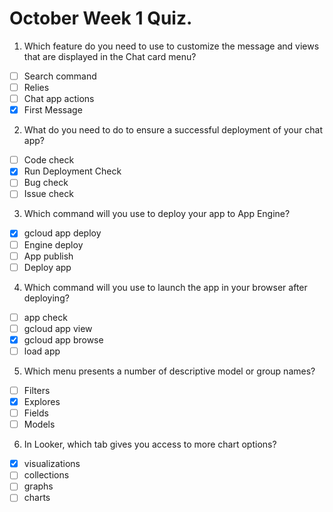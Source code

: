 # October Week 1 Quiz.


1. Which feature do you need to use to customize the message and views that are displayed in the Chat card menu?

- [ ] Search command
- [ ] Relies
- [ ] Chat app actions
- [x] First Message

2. What do you need to do to ensure a successful deployment of your chat app?

- [ ] Code check
- [x] Run Deployment Check
- [ ] Bug check
- [ ] Issue check

3. Which command will you use to deploy your app to App Engine?

- [x] gcloud app deploy
- [ ] Engine deploy
- [ ] App publish
- [ ] Deploy app

4. Which command will you use to launch the app in your browser after deploying?

- [ ] app check
- [ ] gcloud app view
- [x] gcloud app browse
- [ ] load app

5. Which menu presents a number of descriptive model or group names?

- [ ] Filters
- [x] Explores
- [ ] Fields
- [ ] Models

6. In Looker, which tab gives you access to more chart options?

- [x] visualizations
- [ ] collections
- [ ] graphs
- [ ] charts
